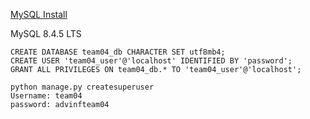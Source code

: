[MySQL Install](https://dev.mysql.com/downloads/mysql/)


MySQL 8.4.5 LTS


```
CREATE DATABASE team04_db CHARACTER SET utf8mb4;
CREATE USER 'team04_user'@'localhost' IDENTIFIED BY 'password';
GRANT ALL PRIVILEGES ON team04_db.* TO 'team04_user'@'localhost';
```


```
python manage.py createsuperuser
Username: team04
password: advinfteam04
```
